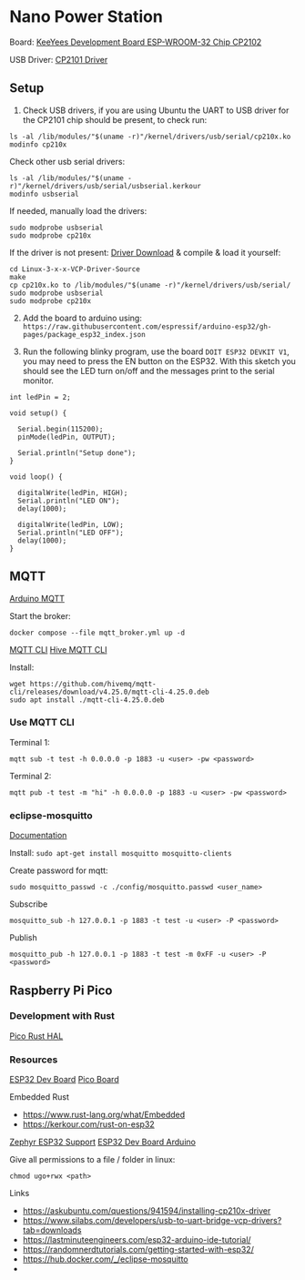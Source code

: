 # Nano Power Station

Board: [KeeYees Development Board ESP-WROOM-32 Chip CP2102](https://www.amazon.ca/gp/product/B07QCP2451/ref=ppx_yo_dt_b_search_asin_title?ie=UTF8)

USB Driver: [CP2101 Driver](https://www.silabs.com/developers/usb-to-uart-bridge-vcp-drivers?tab=downloads)

## Setup

1. Check USB drivers, if you are using Ubuntu the UART to USB driver for the CP2101 chip should be present, to check run:

```
ls -al /lib/modules/"$(uname -r)"/kernel/drivers/usb/serial/cp210x.ko
modinfo cp210x
```

Check other usb serial drivers:

```
ls -al /lib/modules/"$(uname -r)"/kernel/drivers/usb/serial/usbserial.kerkour
modinfo usbserial
```

If needed, manually load the drivers:

```
sudo modprobe usbserial
sudo modprobe cp210x
```

If the driver is not present: [Driver Download](https://www.silabs.com/developers/usb-to-uart-bridge-vcp-drivers?tab=downloads) & compile & load it yourself:

```
cd Linux-3-x-x-VCP-Driver-Source
make
cp cp210x.ko to /lib/modules/"$(uname -r)"/kernel/drivers/usb/serial/
sudo modprobe usbserial
sudo modprobe cp210x
```

2. Add the board to arduino using: `https://raw.githubusercontent.com/espressif/arduino-esp32/gh-pages/package_esp32_index.json`

3. Run the following blinky program, use the board `DOIT ESP32 DEVKIT V1`, you may need to press the EN button on the ESP32. With this sketch you should see the LED turn on/off and the messages print to the serial monitor.

```
int ledPin = 2;

void setup() {

  Serial.begin(115200);
  pinMode(ledPin, OUTPUT);
  
  Serial.println("Setup done");
}

void loop() {
  
  digitalWrite(ledPin, HIGH);
  Serial.println("LED ON");
  delay(1000);
  
  digitalWrite(ledPin, LOW);
  Serial.println("LED OFF");
  delay(1000);
}
```

## MQTT

[Arduino MQTT](https://docs.arduino.cc/tutorials/uno-wifi-rev2/uno-wifi-r2-mqtt-device-to-device/)

Start the broker:

```
docker compose --file mqtt_broker.yml up -d
```

[MQTT CLI](https://www.hivemq.com/blog/mqtt-cli/)
[Hive MQTT CLI](https://github.com/hivemq/mqtt-cli)

Install:

```
wget https://github.com/hivemq/mqtt-cli/releases/download/v4.25.0/mqtt-cli-4.25.0.deb
sudo apt install ./mqtt-cli-4.25.0.deb
```

### Use MQTT CLI

Terminal 1:

```
mqtt sub -t test -h 0.0.0.0 -p 1883 -u <user> -pw <password>
```

Terminal 2:

```
mqtt pub -t test -m "hi" -h 0.0.0.0 -p 1883 -u <user> -pw <password>
```

### eclipse-mosquitto

[Documentation](https://mosquitto.org/documentation/)

Install: `sudo apt-get install mosquitto mosquitto-clients`

Create password for mqtt:

```
sudo mosquitto_passwd -c ./config/mosquitto.passwd <user_name>
```

Subscribe
```
mosquitto_sub -h 127.0.0.1 -p 1883 -t test -u <user> -P <password> 
```

Publish
```
mosquitto_pub -h 127.0.0.1 -p 1883 -t test -m 0xFF -u <user> -P <password> 
```

## Raspberry Pi Pico

### Development with Rust

[Pico Rust HAL](https://github.com/rp-rs/rp-hal)

### Resources

[ESP32 Dev Board](https://www.adafruit.com/product/3269)
[Pico Board]()

Embedded Rust
- https://www.rust-lang.org/what/Embedded
- https://kerkour.com/rust-on-esp32

[Zephyr ESP32 Support](https://docs.zephyrproject.org/latest/boards/espressif/esp32_devkitc_wroom/doc/index.html)
[ESP32 Dev Board Arduino](https://randomnerdtutorials.com/getting-started-with-esp32/)

Give all permissions to a file / folder in linux:

```
chmod ugo+rwx <path>
```

Links
- https://askubuntu.com/questions/941594/installing-cp210x-driver
- https://www.silabs.com/developers/usb-to-uart-bridge-vcp-drivers?tab=downloads
- https://lastminuteengineers.com/esp32-arduino-ide-tutorial/
- https://randomnerdtutorials.com/getting-started-with-esp32/
- https://hub.docker.com/_/eclipse-mosquitto
- 

